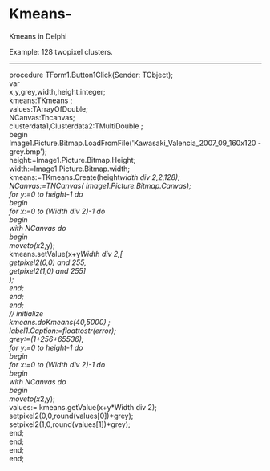 # Kmeans-
Kmeans in Delphi

Example: 128 twopixel clusters.

-------------------------------------------------------
procedure TForm1.Button1Click(Sender: TObject); <br>
var <br>
  x,y,grey,width,height:integer; <br>
  kmeans:TKmeans ; <br>
  values:TArrayOfDouble; <br>
  NCanvas:Tncanvas; <br>
  clusterdata1,Clusterdata2:TMultiDouble ; <br>
begin <br>
  Image1.Picture.Bitmap.LoadFromFile('Kawasaki_Valencia_2007_09_160x120 - grey.bmp'); <br>
  height:=Image1.Picture.Bitmap.Height; <br>
  width:=Image1.Picture.Bitmap.width; <br>
  kmeans:=TKmeans.Create(height*width div 2,2,128); <br>
  NCanvas:=TNCanvas( Image1.Picture.Bitmap.Canvas); <br>
  for y:=0 to height-1 do <br>
  begin <br>
    for x:=0 to (Width div 2)-1 do <br>
    begin <br>
     with NCanvas do <br>
     begin <br>
       moveto(x*2,y); <br>
        kmeans.setValue(x+y*Width div 2,[ <br>
        getpixel2(0,0) and 255, <br>
        getpixel2(1,0) and 255] <br>
       ); <br>
     end; <br>
    end; <br>
  end; <br>
  // initialize <br>
  kmeans.doKmeans(40,5000) ; <br>
  label1.Caption:=floattostr(error); <br>
  grey:=(1+256+65536); <br>
  for y:=0 to height-1 do <br>
  begin <br>
    for x:=0 to (Width div 2)-1 do <br>
    begin <br>
     with NCanvas do <br>
     begin <br>
       moveto(x*2,y); <br>
       values:= kmeans.getValue(x+y*Width div 2); <br>
       setpixel2(0,0,round(values[0])*grey); <br>
       setpixel2(1,0,round(values[1])*grey); <br>
     end; <br>
    end; <br>
  end; <br>
end; <br>

